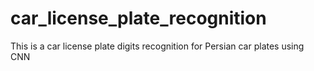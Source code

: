 # car_license_plate_recognition
This is a car license plate digits recognition for Persian car plates using CNN
